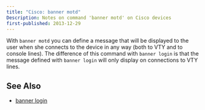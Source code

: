 ```yaml
---
title: "Cisco: banner motd"
Description: Notes on command 'banner motd' on Cisco devices
first-published: 2013-12-29
---
```


With `banner motd` you can define a message that will be displayed to 
the user when she connects to the device in any way (both to VTY and to 
console lines). The difference of this command with `banner login` is 
that the message defined with `banner login` will only display on 
connections to VTY lines.

See Also
--------

*   [banner login](/docs/cisco/banner-login.html)
